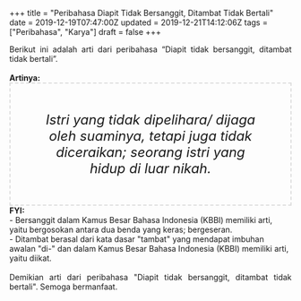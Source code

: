 +++
title = "Peribahasa Diapit Tidak Bersanggit, Ditambat Tidak Bertali"
date = 2019-12-19T07:47:00Z
updated = 2019-12-21T14:12:06Z
tags = ["Peribahasa", "Karya"]
draft = false
+++

<div dir="ltr" style="text-align: left;" trbidi="on"><div style="text-align: justify;">Berikut ini adalah arti dari peribahasa “Diapit tidak bersanggit, ditambat tidak bertali”.</div><br /><div style="text-align: justify;"><b>Artinya:</b></div><div style="border: 2px dashed #ddd; font-size: 24px; height: auto; margin: 0 auto; padding: 50px; text-align: center; width: auto;"><i>Istri yang tidak dipelihara/ dijaga oleh suaminya, tetapi juga tidak diceraikan; seorang istri yang hidup di luar nikah.</i></div><b>FYI:</b><br />- Bersanggit dalam Kamus Besar Bahasa Indonesia (KBBI) memiliki arti, yaitu bergosokan antara dua benda yang keras; bergeseran.<br />- Ditambat berasal dari kata dasar "tambat" yang mendapat imbuhan awalan "di-" dan dalam Kamus Besar Bahasa Indonesia (KBBI) memiliki arti, yaitu diikat.<br /><br /><div style="text-align: justify;">Demikian arti dari peribahasa "Diapit tidak bersanggit, ditambat tidak bertali". Semoga bermanfaat.</div></div>
